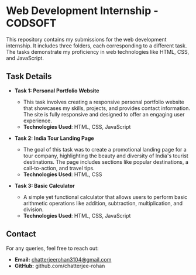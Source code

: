 # Web Development Internship - CODSOFT

This repository contains my submissions for the web development internship. It includes three folders, each corresponding to a different task. The tasks demonstrate my proficiency in web technologies like HTML, CSS, and JavaScript.

## Task Details

- **Task 1: Personal Portfolio Website**
  - This task involves creating a responsive personal portfolio website that showcases my skills, projects, and provides contact information. The site is fully responsive and designed to offer an engaging user experience.
  - **Technologies Used**: HTML, CSS, JavaScript
  
- **Task 2: India Tour Landing Page**
  - The goal of this task was to create a promotional landing page for a tour company, highlighting the beauty and diversity of India's tourist destinations. The page includes sections like popular destinations, a call-to-action, and travel tips.
  - **Technologies Used**: HTML, CSS
  
- **Task 3: Basic Calculator**
  - A simple yet functional calculator that allows users to perform basic arithmetic operations like addition, subtraction, multiplication, and division.
  - **Technologies Used**: HTML, CSS, JavaScript

## Contact
For any queries, feel free to reach out:

- **Email:** chatterjeerohan3104@gmail.com
- **GitHub:** github.com/chatterjee-rohan
